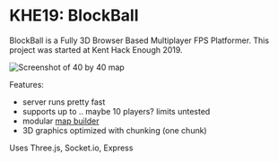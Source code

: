 # KHE19: BlockBall
BlockBall is a Fully 3D Browser Based Multiplayer FPS Platformer.
This project was started at Kent Hack Enough 2019.

![Screenshot of 40 by 40 map](https://github.com/vinport16/KHE19/raw/master/images/40x40map.png "Screenshot of 40 by 40 map")

Features:
- server runs pretty fast
- supports up to .. maybe 10 players? limits untested
- modular [map builder](https://vinport16.github.io/KHE19/map_editor/editor.html)
- 3D graphics optimized with chunking (one chunk)

Uses Three.js, Socket.io, Express